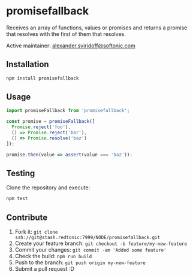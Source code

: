 # promisefallback

Receives an array of functions, values or promises and returns a promise that resolves with the first of them that resolves.

Active maintainer: [alexander.sviridoff@softonic.com](mailto:alexander.sviridoff@softonic.com?subject=promisefallback)

## Installation

```bash
npm install promisefallback
```

## Usage

```javascript
import promiseFallback from 'promisefallback';

const promise = promiseFallback([
  Promise.reject('foo'),
  () => Promise.reject('bar'),
  () => Promise.resolve('baz')
]);

promise.then(value => assert(value === 'baz'));
```

## Testing

Clone the repository and execute:

```bash
npm test
```

## Contribute

1. Fork it: `git clone ssh://git@stash.redtonic:7999/NODE/promisefallback.git`
2. Create your feature branch: `git checkout -b feature/my-new-feature`
3. Commit your changes: `git commit -am 'Added some feature'`
4. Check the build: `npm run build`
4. Push to the branch: `git push origin my-new-feature`
5. Submit a pull request :D
